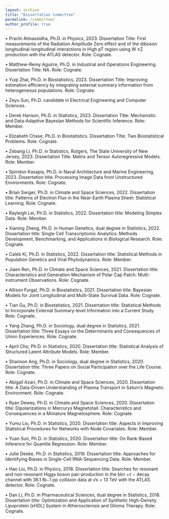 ```yaml
---
layout: archive
title: "Dissertation Committee"
permalink: /committee/
author_profile: true 
---
```



• Prachi Atmassidha, Ph.D. in Physics, 2023. Dissertation Title: First measurements of the Radiation Amplitude Zero effect and of the diboson longitudinal-longitudinal interactions in High pT region using W ±Z production with the ATLAS detector. Role: Cognate.


• Matthew-Remy Aguirre, Ph.D. in Industrial and Operations Engineering. Dissertation Title: NA. Role: Cognate.


• Yuqi Zhai, Ph.D. in Biostatistics, 2023. Dissertation Title: Improving estimation efficiency by integrating external summary information from heterogeneous populations. Role: Cognate.


• Zeyu Sun, Ph.D. candidate in Electrical Engineering and Computer Sciences.


• Derek Hanson, Ph.D. in Statistics, 2023. Dissertation Title: Mechanistic and Data-Adaptive Bayesian Methods for Scientific Inference. Role: Member.


• Elizabeth Chase, Ph.D. in Biostatistics. Dissertation Title: Two Biostatistical Problems. Role: Cognate.


• Zebang Li, Ph.D. in Statistics, Rutgers, The State University of New Jersey, 2023. Dissertation Title: Matrix and Tensor Autoregressive Models. Role: Member.


• Spiridon Kasapis, Ph.D. in Naval Architecture and Marine Engineering, 2023. Dissertation title: Processing Image Data from Unstructured Environments. Role: Cognate.


• Brian Swiger, Ph.D. in Climate and Space Sciences, 2022. Dissertation title: Patterns of Electron Flux in the Near-Earth Plasma Sheet: Statistical Learning. Role: Cognate.


• Rayleigh Lei, Ph.D. in Statistics, 2022. Dissertation title: Modeling Simplex Data. Role: Member.


• Xianing Zheng, Ph.D. in Human Genetics, dual degree in Statistics, 2022. Dissertation title: Single Cell Transcriptomic Analytics: Methods Development, Benchmarking, and Applications in Biological Research. Role: Cognate.


• Caleb Ki, Ph.D. in Statistics, 2022. Dissertation title: Statistical Methods in Population Genetics and Viral Phylodynamics. Role: Member.


• Jiaen Ren, Ph.D. in Climate and Space Sciences, 2021. Dissertation title: Characteristics and Generation Mechanism of Polar Cap Patch: Multi-instrument Observations. Role: Cognate.


• Allison Furgal, Ph.D. in Biostatistics, 2021. Dissertation title: Bayesian Models for Joint Longitudinal and Multi-State Survival Data. Role: Cognate.


• Tian Gu, Ph.D. in Biostatistics, 2021. Dissertation title: Statistical Methods to Incorporate External Summary-level Information into a Current Study. Role: Cognate.


• Yang Zhang, Ph.D. in Sociology, dual degree in Statistics, 2021. Dissertation title: Three Essays on the Determinants and Consequences of Union Experiences. Role: Cognate.


• April Cho, Ph.D. in Statistics, 2020. Dissertation title: Statistical Analysis of Structured Latent Attribute Models. Role: Member.


• Shannon Ang, Ph.D. in Sociology, dual degree in Statistics, 2020. Dissertation title: Three Papers on Social Participation over the Life Course. Role: Cognate.


• Abigail Azari, Ph.D. in Climate and Space Sciences, 2020. Dissertation title: A Data-Driven Understanding of Plasma Transport in Saturn’s Magnetic Environment. Role: Cognate.


• Ryan Dewey, Ph.D. in Climate and Space Sciences, 2020. Dissertation title: Dipolarizations in Mercurys Magnetotail: Characteristics and Consequences in a Miniature Magnetosphere. Role: Cognate.


• Yumu Liu, Ph.D. in Statistics, 2020. Dissertation title: Aspects in Improving Statistical Procedures for Networks with Node Covariates. Role: Member.


• Yuan Sun, Ph.D. in Statistics, 2020. Dissertation title: On Rank-Based Inference for Quantile Regression. Role: Member.


• Julie Deeke, Ph.D. in Statistics, 2019. Dissertation title: Approaches for Identifying Biases in Single-Cell RNA-Sequencing Data. Role: Member.


• Hao Liu, Ph.D. in Physics, 2018. Dissertation title: Searches for resonant and non-resonant Higgs boson pair-production in the bbτ +τ − decay channel with 36.1 fb−1 pp collision data at √s = 13 TeV with the ATLAS
detector. Role: Cognate.


• Dan Li, Ph.D. in Pharmaceutical Sciences, dual degree in Statistics, 2018. Dissertation title: Optimization and Application of Synthetic High-Density Lipoprotein (sHDL) System in Atherosclerosis and Glioma Therapy. Role:
Cognate.
